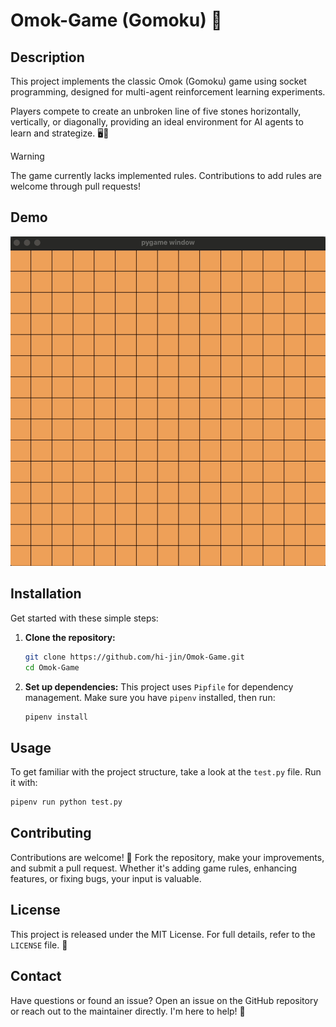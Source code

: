 # Omok-Game (Gomoku) 🎲

## Description
This project implements the classic Omok (Gomoku) game using socket programming, designed for multi-agent reinforcement learning experiments.

Players compete to create an unbroken line of five stones horizontally, vertically, or diagonally, providing an ideal environment for AI agents to learn and strategize. 🖥️🔌

>[!WARNING]
> The game currently lacks implemented rules. Contributions to add rules are welcome through pull requests!

## Demo
![demo](demo.gif)

## Installation
Get started with these simple steps:

1. **Clone the repository:**
   ```sh
   git clone https://github.com/hi-jin/Omok-Game.git
   cd Omok-Game
   ```

2. **Set up dependencies:**
   This project uses `Pipfile` for dependency management. Make sure you have `pipenv` installed, then run:
   ```sh
   pipenv install
   ```

## Usage
To get familiar with the project structure, take a look at the `test.py` file. Run it with:
```sh
pipenv run python test.py
```

## Contributing
Contributions are welcome! 🚀 Fork the repository, make your improvements, and submit a pull request. Whether it's adding game rules, enhancing features, or fixing bugs, your input is valuable.

## License
This project is released under the MIT License. For full details, refer to the `LICENSE` file. 📄

## Contact
Have questions or found an issue? Open an issue on the GitHub repository or reach out to the maintainer directly. I'm here to help! 💬
